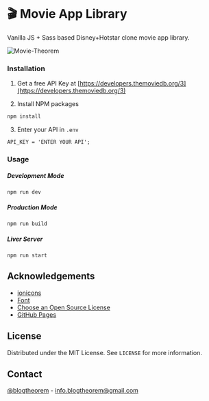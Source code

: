 # 🎬 Movie App Library

Vanilla JS + Sass based Disney+Hotstar clone movie app library.

![Movie-Theorem](https://user-images.githubusercontent.com/6918020/103407647-67d9e980-4b85-11eb-935b-064cef845a04.png)

### Installation

1. Get a free API Key at [https://developers.themoviedb.org/3](https://developers.themoviedb.org/3)

2. Install NPM packages

```sh
npm install
```

3. Enter your API in `.env`

```JS
API_KEY = 'ENTER YOUR API';
```

### Usage

##### Development Mode

```shell
npm run dev
```

##### Production Mode

```shell
npm run build
```

##### Liver Server 

```shell
npm run start
```

<!-- ACKNOWLEDGEMENTS -->

## Acknowledgements

- [ionicons](https://ionicons.com/v2/)
- [Font](https://fonts.google.com/specimen/Hind)
- [Choose an Open Source License](https://choosealicense.com)
- [GitHub Pages](https://pages.github.com)

<!-- LICENSE -->

## License

Distributed under the MIT License. See `LICENSE` for more information.

<!-- CONTACT -->

## Contact

[@blogtheorem](https://www.instagram.com/blogtheorem) - info.blogtheorem@gmail.com
